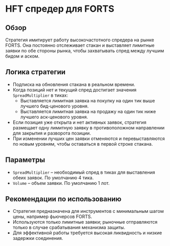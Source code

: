 # HFT спредер для FORTS

## Обзор
Стратегия имитирует работу высокочастотного спредера на рынке FORTS. Она постоянно отслеживает стакан и выставляет лимитные заявки по обе стороны рынка, чтобы захватывать спред между лучшим бидом и аском.

## Логика стратегии
- Подписка на обновления стакана в реальном времени.
- Когда позиций нет и текущий спред достигает значения `SpreadMultiplier` в тиках:
  - Выставляется лимитная заявка на покупку на один тик выше лучшего бид-ценового уровня.
  - Выставляется лимитная заявка на продажу на один тик ниже лучшего аск-ценового уровня.
- Если позиция уже открыта и нет активных заявок, стратегия размещает одну лимитную заявку в противоположном направлении для закрытия и разворота позиции.
- При изменении лучших цен заявки отменяются и перевыставляются по новым уровням, чтобы оставаться в первой строке стакана.

## Параметры
- `SpreadMultiplier` – необходимый спред в тиках для выставления обеих заявок. По умолчанию 4 тика.
- `Volume` – объем заявки. По умолчанию 1 лот.

## Рекомендации по использованию
- Стратегия предназначена для инструментов с минимальным шагом цены, например фьючерсов FORTS.
- Используются только лимитные заявки; рыночные отправляются только в случае срабатывания механизма защиты.
- Для эффективной работы требуется высокая ликвидность и низкие задержки соединения.
